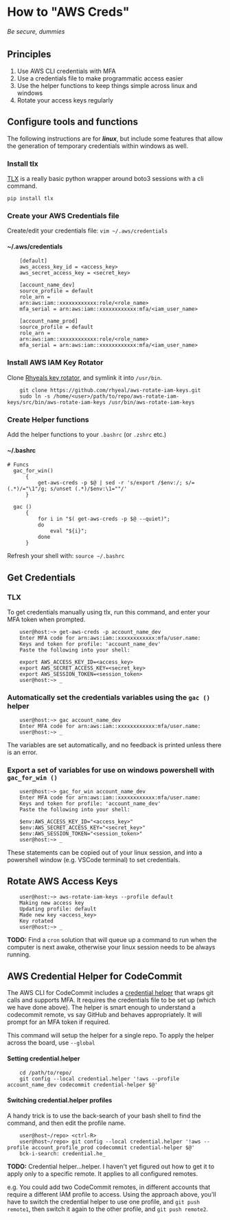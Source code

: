 # How to "AWS Creds"
###### Be secure, dummies

## Principles

1. Use AWS CLI credentials with MFA
2. Use a credentials file to make programmatic access easier
3. Use the helper functions to keep things simple across linux and windows
4. Rotate your access keys regularly


## Configure tools and functions
The following instructions are for _**linux**_, but include some features that allow the generation of temporary credentials within windows as well.


### Install tlx
[TLX](https://pypi.org/project/tlx/) is a really basic python wrapper around boto3 sessions with a cli command.

`pip install tlx`


### Create your AWS Credentials file
Create/edit your credentials file: `vim ~/.aws/credentials`


#### ~/.aws/credentials
```
    [default]
    aws_access_key_id = <access_key>
    aws_secret_access_key = <secret_key>

    [account_name_dev]
    source_profile = default
    role_arn = 
    arn:aws:iam::xxxxxxxxxxxx:role/<role_name>
    mfa_serial = arn:aws:iam::xxxxxxxxxxxx:mfa/<iam_user_name>

    [account_name_prod]
    source_profile = default
    role_arn = 
    arn:aws:iam::xxxxxxxxxxxx:role/<role_name>
    mfa_serial = arn:aws:iam::xxxxxxxxxxxx:mfa/<iam_user_name>
```

### Install AWS IAM Key Rotator
Clone [Rhyeals key rotator](https://github.com/rhyeal/aws-rotate-iam-keys), and symlink it into `/usr/bin`.
```
    git clone https://github.com/rhyeal/aws-rotate-iam-keys.git
    sudo ln -s /home/<user>/path/to/repo/aws-rotate-iam-keys/src/bin/aws-rotate-iam-keys /usr/bin/aws-rotate-iam-keys
```


### Create Helper functions
Add the helper functions to your `.bashrc` (or `.zshrc` etc.)

#### ~/.bashrc
```
# Funcs
  gac_for_win()
      {
          get-aws-creds -p $@ | sed -r 's/export /$env:/; s/=(.*)/="\1"/g; s/unset (.*)/$env:\1=""/'
      }

  gac ()
      {
          for i in "$( get-aws-creds -p $@ --quiet)";
          do
              eval "${i}";
          done
      }
```
Refresh your shell with: `source ~/.bashrc`


## Get Credentials
### TLX
To get credentials manually using tlx, run this command, and enter your MFA token when prompted.
```
    user@host:~> get-aws-creds -p account_name_dev
    Enter MFA code for arn:aws:iam::xxxxxxxxxxxx:mfa/user.name:
    Keys and token for profile: 'account_name_dev'
    Paste the following into your shell:

    export AWS_ACCESS_KEY_ID=<access_key>
    export AWS_SECRET_ACCESS_KEY=<secret_key>
    export AWS_SESSION_TOKEN=<session_token>
    user@host:~> _
```

### Automatically set the credentials variables using the `gac ()` helper
```
    user@host:~> gac account_name_dev
    Enter MFA code for arn:aws:iam::xxxxxxxxxxxx:mfa/user.name:
    user@host:~> _
```
The variables are set automatically, and no feedback is printed unless there is an error.

### Export a set of variables for use on windows powershell with `gac_for_win ()`
```
    user@host:~> gac_for_win account_name_dev
    Enter MFA code for arn:aws:iam::xxxxxxxxxxxx:mfa/user.name:
    Keys and token for profile: 'account_name_dev'
    Paste the following into your shell:

    $env:AWS_ACCESS_KEY_ID="<access_key>" 
    $env:AWS_SECRET_ACCESS_KEY="<secret_key>" 
    $env:AWS_SESSION_TOKEN="<session_token>"
    user@host:~> _
```
These statements can be copied out of your linux session, and into a powershell window (e.g. VSCode terminal) to set credentials.

## Rotate AWS Access Keys
```
    user@host:~> aws-rotate-iam-keys --profile default
    Making new access key
    Updating profile: default
    Made new key <access_key>
    Key rotated
    user@host:~> _
```
**TODO:** Find a `cron` solution that will queue up a command to run when the computer is next awake, otherwise your linux session needs to be always running.


## AWS Credential Helper for CodeCommit
The AWS CLI for CodeCommit includes a [credential helper](https://docs.aws.amazon.com/codecommit/latest/userguide/setting-up-https-unixes.html) that wraps git calls and supports MFA. It requires the credentials file to be set up (which we have done above). The helper is smart enough to understand a codecommit remote, vs say GitHub and behaves appropriately.
It will prompt for an MFA token if required.

This command will setup the helper for a single repo. To apply the helper across the board, use `--global`

#### Setting credential.helper
```
    cd /path/to/repo/
    git config --local credential.helper '!aws --profile account_name_dev codecommit credential-helper $@'
```

#### Switching credential.helper profiles
A handy trick is to use the back-search of your bash shell to find the command, and then edit the profile name.
```
    user@host~/repo> <ctrl-R>
    user@host~/repo> git config --local credential.helper '!aws --profile account_profile_prod codecommit credential-helper $@'
    bck-i-search: credential.he_
```

**TODO:** Credential helper...helper. I haven't yet figured out how to get it to apply only to a specific remote. It applies to all configured remotes.

e.g. You could add two CodeCommit remotes, in different accounts that require a different IAM profile to access. Using the approach above, you'll have to switch the credential helper to use one profile, and `git push remote1`, then switch it again to the other profile, and `git push remote2`.
